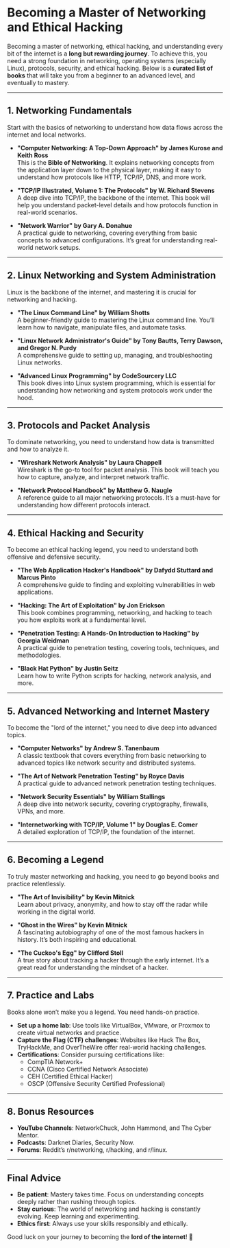 # Becoming a Master of Networking and Ethical Hacking

Becoming a master of networking, ethical hacking, and understanding every bit of the internet is a **long but rewarding journey**.
To achieve this, you need a strong foundation in networking, operating systems 
(especially Linux), protocols, security, and ethical hacking. Below is a **curated list of books**
that will take you from a beginner to an advanced level, and eventually to mastery.

---

## **1. Networking Fundamentals**
Start with the basics of networking to understand how data flows across the internet and local networks.

- **"Computer Networking: A Top-Down Approach" by James Kurose and Keith Ross**  
  This is the **Bible of Networking**. It explains networking concepts from the application layer down to the physical
  layer, making it easy to understand how protocols like HTTP, TCP/IP, DNS, and more work.

- **"TCP/IP Illustrated, Volume 1: The Protocols" by W. Richard Stevens**  
  A deep dive into TCP/IP, the backbone of the internet. This book will help you understand packet-level details
  and how protocols function in real-world scenarios.

- **"Network Warrior" by Gary A. Donahue**  
  A practical guide to networking, covering everything from basic concepts to advanced configurations.
  It’s great for understanding real-world network setups.

---

## **2. Linux Networking and System Administration**
Linux is the backbone of the internet, and mastering it is crucial for networking and hacking.

- **"The Linux Command Line" by William Shotts**  
  A beginner-friendly guide to mastering the Linux command line. You’ll learn how to navigate, manipulate
  files, and automate tasks.

- **"Linux Network Administrator's Guide" by Tony Bautts, Terry Dawson, and Gregor N. Purdy**  
  A comprehensive guide to setting up, managing, and troubleshooting Linux networks.

- **"Advanced Linux Programming" by CodeSourcery LLC**  
  This book dives into Linux system programming, which is essential for understanding how networking and
  system protocols work under the hood.

---

## **3. Protocols and Packet Analysis**
To dominate networking, you need to understand how data is transmitted and how to analyze it.

- **"Wireshark Network Analysis" by Laura Chappell**  
  Wireshark is the go-to tool for packet analysis. This book will teach you how to capture, analyze, and
  interpret network traffic.

- **"Network Protocol Handbook" by Matthew G. Naugle**  
  A reference guide to all major networking protocols. It’s a must-have for understanding how
  different protocols interact.

---

## **4. Ethical Hacking and Security**
To become an ethical hacking legend, you need to understand both offensive and defensive security.

- **"The Web Application Hacker's Handbook" by Dafydd Stuttard and Marcus Pinto**  
  A comprehensive guide to finding and exploiting vulnerabilities in web applications.

- **"Hacking: The Art of Exploitation" by Jon Erickson**  
  This book combines programming, networking, and hacking to teach you how exploits work at a fundamental level.

- **"Penetration Testing: A Hands-On Introduction to Hacking" by Georgia Weidman**  
  A practical guide to penetration testing, covering tools, techniques, and methodologies.

- **"Black Hat Python" by Justin Seitz**  
  Learn how to write Python scripts for hacking, network analysis, and more.

---

## **5. Advanced Networking and Internet Mastery**
To become the "lord of the internet," you need to dive deep into advanced topics.

- **"Computer Networks" by Andrew S. Tanenbaum**  
  A classic textbook that covers everything from basic networking to advanced topics
  like network security and distributed systems.

- **"The Art of Network Penetration Testing" by Royce Davis**  
  A practical guide to advanced network penetration testing techniques.

- **"Network Security Essentials" by William Stallings**  
  A deep dive into network security, covering cryptography, firewalls, VPNs, and more.

- **"Internetworking with TCP/IP, Volume 1" by Douglas E. Comer**  
  A detailed exploration of TCP/IP, the foundation of the internet.

---

## **6. Becoming a Legend**
To truly master networking and hacking, you need to go beyond books and practice relentlessly.

- **"The Art of Invisibility" by Kevin Mitnick**  
  Learn about privacy, anonymity, and how to stay off the radar while working in the digital world.

- **"Ghost in the Wires" by Kevin Mitnick**  
  A fascinating autobiography of one of the most famous hackers in history. It’s both inspiring and educational.

- **"The Cuckoo's Egg" by Clifford Stoll**  
  A true story about tracking a hacker through the early internet. It’s a great read for understanding the mindset of a hacker.

---

## **7. Practice and Labs**
Books alone won’t make you a legend. You need hands-on practice.

- **Set up a home lab**: Use tools like VirtualBox, VMware, or Proxmox to create virtual networks and practice.
- **Capture the Flag (CTF) challenges**: Websites like Hack The Box, TryHackMe, and OverTheWire offer real-world hacking challenges.
- **Certifications**: Consider pursuing certifications like:
  - CompTIA Network+
  - CCNA (Cisco Certified Network Associate)
  - CEH (Certified Ethical Hacker)
  - OSCP (Offensive Security Certified Professional)

---

## **8. Bonus Resources**
- **YouTube Channels**: NetworkChuck, John Hammond, and The Cyber Mentor.
- **Podcasts**: Darknet Diaries, Security Now.
- **Forums**: Reddit’s r/networking, r/hacking, and r/linux.

---

## **Final Advice**
- **Be patient**: Mastery takes time. Focus on understanding concepts deeply rather than rushing through topics.
- **Stay curious**: The world of networking and hacking is constantly evolving. Keep learning and experimenting.
- **Ethics first**: Always use your skills responsibly and ethically.

Good luck on your journey to becoming the **lord of the internet**! 🚀
